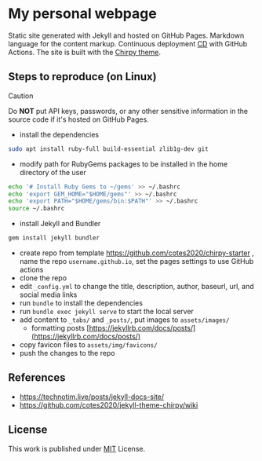 # My personal webpage

Static site generated with Jekyll and hosted on GitHub Pages. Markdown language for the content markup. Continuous deployment [CD] with GitHub Actions. The site is built with the [Chirpy theme][chirpy].

## Steps to reproduce (on Linux)

> [!CAUTION]
> Do **NOT** put API keys, passwords, or any other sensitive information in the source code if it's hosted on GitHub Pages.

- install the dependencies
```bash
sudo apt install ruby-full build-essential zlib1g-dev git
```
- modify path for RubyGems packages to be installed in the home directory of the user
```bash
echo '# Install Ruby Gems to ~/gems' >> ~/.bashrc
echo 'export GEM_HOME="$HOME/gems"' >> ~/.bashrc
echo 'export PATH="$HOME/gems/bin:$PATH"' >> ~/.bashrc
source ~/.bashrc
```
- install Jekyll and Bundler
```bash
gem install jekyll bundler
```

- create repo from template https://github.com/cotes2020/chirpy-starter , name the repo `username.github.io`, set the pages settings to use GitHub actions
- clone the repo
- edit `_config.yml` to change the title, description, author, baseurl, url, and social media links
- run `bundle` to install the dependencies
- run `bundle exec jekyll serve` to start the local server
- add content to `_tabs/` and `_posts/`, put images to `assets/images/`
  - formatting posts [https://jekyllrb.com/docs/posts/](https://jekyllrb.com/docs/posts/)
- copy favicon files to `assets/img/favicons/`
- push the changes to the repo

## References

- https://technotim.live/posts/jekyll-docs-site/
- https://github.com/cotes2020/jekyll-theme-chirpy/wiki

## License

This work is published under [MIT][mit] License.

[gem]: https://rubygems.org/gems/jekyll-theme-chirpy
[chirpy]: https://github.com/cotes2020/jekyll-theme-chirpy/
[CD]: https://en.wikipedia.org/wiki/Continuous_deployment
[mit]: https://github.com/cotes2020/chirpy-starter/blob/master/LICENSE
